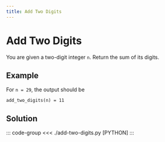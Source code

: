```yaml
---
title: Add Two Digits
---
```


# Add Two Digits

You are given a two-digit integer `n`. Return the sum of its digits.

## Example

For `n = 29`, the output should be

```
add_two_digits(n) = 11
```

## Solution

::: code-group
<<< ./add-two-digits.py [PYTHON]
:::
